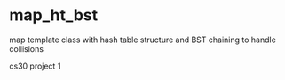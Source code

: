 # map_ht_bst
map template class with hash table structure and BST chaining to handle collisions

cs30 project 1
